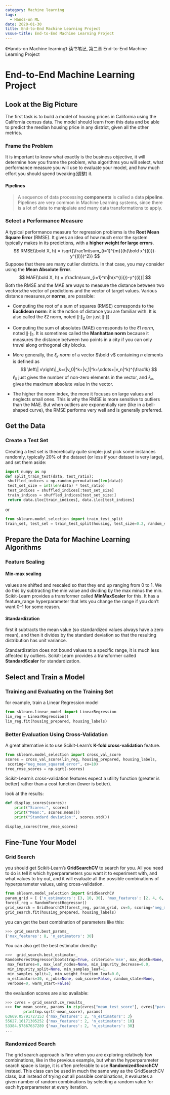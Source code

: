```yaml
---
category: Machine learning
tags:
  - Hands-on ML
date: 2020-01-30
title: End-to-End Machine Learning Project
vssue-title: End-to-End Machine Learning Project
---
```


《Hands-on Machine learning》 读书笔记, 第二章 End-to-End Machine Learning Project
<!-- more -->

# End-to-End Machine Learning Project


## Look at the Big Picture

The first task is to build a model of housing prices in California using the California census data. The model should learn from this data and be able to predict the median housing price in any district, given all the other metrics.

### Frame the Problem

It is important to know what exactly is the business objective,  it will determine how you frame the problem, wha algorithms you will select, what performance measure you will use to evaluate your model, and how much effort you should spend tweaking(调整) it.

#### Pipelines

> A sequence of data processing **components** is called a data **pipeline**. Pipelines are very common in Machine Learning systems, since there is a lot of data to manipulate and many data transformations to apply.

### Select a Performance Measure

A typical performance measure for regression problems is the **Root Mean Square Error** (RMSE). It gives an idea of how much error the system typically makes in its predictions, with a **higher weight for large errors**. 
$$
RMSE(\bold X, h) = \sqrt{\frac1m\sum_{i=1}^{m}{(h(\bold x^{(i)})-y^{(i)})^2}}
$$
Suppose that there are many outlier districts. In that case, you may consider using the **Mean Absolute Error**.
$$
MAE(\bold X, h) = \frac1m\sum_{i=1}^m|h(x^{(i)})-y^{(i)}|
$$
Both the RMSE and the MAE are ways to measure the distance between two vectors:the vector of predictions and the vector of target values. Various distance measures,or **norms**, are possible:

- Computing the root of a sum of squares (RMSE) corresponds to the **Euclidean norm**: it is the notion of distance you are familiar with. It is also called the ℓ2 norm, noted $\left\|\cdot\right\|_2$ (or just $\left\|\cdot\right\|$) 

- Computing the sum of absolutes (MAE) corresponds to the ℓ1 *norm*, noted $\left\|\cdot\right\|_1$. It is sometimes called the **Manhattan norm** because it measures the distance between two points in a city if you can only travel along orthogonal city blocks.

- More generally, the $ℓ_k$ *norm* of a vector $\bold v$ containing $n$ elements is defined as
  $$
  \left\| v\right\|_k=(|v_0|^k+|v_1|^k+\cdots+|v_n|^k)^{\frac1k}
  $$
  $ℓ_0$ just gives the number of non-zero elements in the vector, and $ℓ_\infty$ gives the maximum absolute value in the vector.

- The higher the norm index, the more it focuses on large values and neglects small ones. This is why the RMSE is more sensitive to outliers than the MAE. But when outliers are exponentially rare (like in a bell-shaped curve), the RMSE performs very well and is generally preferred.

## Get the Data

### Create a Test Set

Creating a test set is theoretically quite simple: just pick some instances randomly, typically 20% of the dataset (or less if your dataset is very large), and set them aside:

```python
import numpy as np
def split_train_test(data, test_ratio):
 shuffled_indices = np.random.permutation(len(data))
 test_set_size = int(len(data) * test_ratio)
 test_indices = shuffled_indices[:test_set_size]
 train_indices = shuffled_indices[test_set_size:]
 return data.iloc[train_indices], data.iloc[test_indices]
```

or

```python
from sklearn.model_selection import train_test_split
train_set, test_set = train_test_split(housing, test_size=0.2, random_state=42)
```



## Prepare the Data for Machine Learning Algorithms

### Feature Scaling

#### Min-max scaling

values are shifted and rescaled so that they end up ranging from 0 to 1. We do this by subtracting the min value and dividing by the max minus the min.  Scikit-Learn provides a transformer called **MinMaxScaler** for this. It has a feature_range hyperparameter that lets you change the range if you don’t want 0–1 for some reason.

#### Standardization

first it subtracts the mean value (so standardized values always have a zero mean), and then it divides by the standard deviation so that the resulting distribution has unit variance. 

Standardization does not bound values to a specific range, it is much less affected by outliers. Scikit-Learn provides a transformer called **StandardScaler** for standardization.



## Select and Train a Model

### Training and Evaluating on the Training Set

 for example, train a Linear Regression model

```python
from sklearn.linear_model import LinearRegression
lin_reg = LinearRegression()
lin_reg.fit(housing_prepared, housing_labels)
```

### Better Evaluation Using Cross-Validation

A great alternative is to use Scikit-Learn’s **K-fold cross-validation** feature. 

```python
from sklearn.model_selection import cross_val_score
scores = cross_val_score(lin_reg, housing_prepared, housing_labels,
 scoring="neg_mean_squared_error", cv=10)
tree_rmse_scores = np.sqrt(-scores)
```

Scikit-Learn’s cross-validation features expect a utility function (greater is better) rather than a cost function (lower is better).

look at the results:

```python
def display_scores(scores):
    print("Scores:", scores)
    print("Mean:", scores.mean())
    print("Standard deviation:", scores.std())
    
display_scores(tree_rmse_scores)
```



## Fine-Tune Your Model

### Grid Search

you should get Scikit-Learn’s **GridSearchCV** to search for you. All you need to do is tell it which hyperparameters you want it to experiment with, and what values to try out, and it will evaluate all the possible combinations of hyperparameter values, using cross-validation.

```python
from sklearn.model_selection import GridSearchCV
param_grid = [ {'n_estimators': [3, 10, 30], 'max_features': [2, 4, 6, 8]}, {'bootstrap': [False], 'n_estimators': [3, 10], 'max_features': [2, 3, 4]}, ]
forest_reg = RandomForestRegressor()
grid_search = GridSearchCV(forest_reg, param_grid, cv=5, scoring='neg_mean_squared_error',return_train_score=True)
grid_search.fit(housing_prepared, housing_labels)
```

you can get the best combination of parameters like this:

```python
>>> grid_search.best_params_
{'max_features': 8, 'n_estimators': 30}
```

You can also get the best estimator directly:

```python
>>>  grid_search.best_estimator_
RandomForestRegressor(bootstrap=True, criterion='mse', max_depth=None,
 max_features=8, max_leaf_nodes=None, min_impurity_decrease=0.0,
 min_impurity_split=None, min_samples_leaf=1,
 min_samples_split=2, min_weight_fraction_leaf=0.0,
 n_estimators=30, n_jobs=None, oob_score=False, random_state=None,
 verbose=0, warm_start=False)
```

 the evaluation scores are also available:

```python
>>> cvres = grid_search.cv_results_
>>> for mean_score, params in zip(cvres["mean_test_score"], cvres["params"]):
    	print(np.sqrt(-mean_score), params)
63669.05791727153 {'max_features': 2, 'n_estimators': 3}
55627.16171305252 {'max_features': 2, 'n_estimators': 10}
53384.57867637289 {'max_features': 2, 'n_estimators': 30}
...
```

### Randomized Search

The grid search approach is fine when you are exploring relatively few combinations, like in the previous example, but when the hyperparameter search space is large, it is often preferable to use **RandomizedSearchCV** instead. This class can be used in much the same way as the GridSearchCV class, but instead of trying out all possible combinations, it evaluates a given number of random combinations by selecting a random value for each hyperparameter at every iteration. 